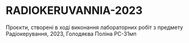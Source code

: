 # RADIOKERUVANNIA-2023
Проєкти, створені в ході виконання лабораторних робіт з предмету Радіокерування, 2023, Голодяєва Поліна РС-31мп
